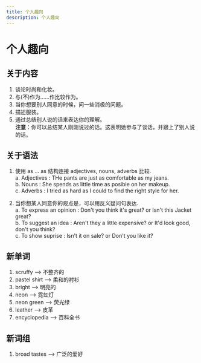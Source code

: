 ```yaml
---
title: 个人趣向
description: 个人趣向
---
```


# 个人趣向

## 关于内容

1. 谈论时尚和化妆。
2. 与(不)作为……作比较作为。
3. 当你想要别人同意的时候，问一些消极的问题。
4. 描述服装。
5. 通过总结别人说的话来表达你的理解。  
**注意**：你可以总结某人刚刚说过的话。这表明她参与了谈话，并跟上了别人说的话。

## 关于语法

1. 使用 as ... as 结构连接 adjectives, nouns, adverbs 比较.  
    a. Adjectives : THe pants are just as comfortable as my jeans.  
    b. Nouns : She spends as little time as posible on her makeup.  
    c. Adverbs : I tried as hard as I could to find the right style for her.

2. 当你想某人同意你的观点是，可以用反义疑问句表达.  
    a. To express an opinion : Don't you think it's great? or Isn't this Jacket great?  
    b. To suggest an idea : Aren't they a little expensive? or It'd look good, don't you think?  
    c. To show suprise : Isn't it on sale? or Don't you like it?  

## 新单词

1. scruffy --> 不整齐的
2. pastel shirt --> 柔和的衬衫
3. bright --> 明亮的
4. neon --> 霓虹灯
5. neon green --> 荧光绿
6. leather --> 皮革
7. encyclopedia --> 百科全书

## 新词组

1. broad tastes --> 广泛的爱好
